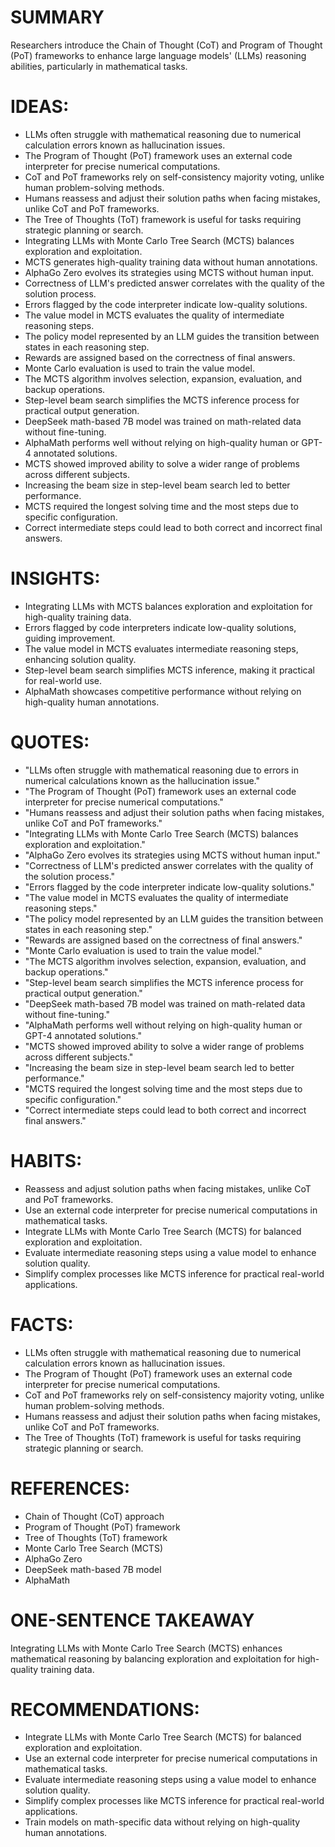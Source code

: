 # SUMMARY
Researchers introduce the Chain of Thought (CoT) and Program of Thought (PoT) frameworks to enhance large language models' (LLMs) reasoning abilities, particularly in mathematical tasks.

# IDEAS:
- LLMs often struggle with mathematical reasoning due to numerical calculation errors known as hallucination issues.
- The Program of Thought (PoT) framework uses an external code interpreter for precise numerical computations.
- CoT and PoT frameworks rely on self-consistency majority voting, unlike human problem-solving methods.
- Humans reassess and adjust their solution paths when facing mistakes, unlike CoT and PoT frameworks.
- The Tree of Thoughts (ToT) framework is useful for tasks requiring strategic planning or search.
- Integrating LLMs with Monte Carlo Tree Search (MCTS) balances exploration and exploitation.
- MCTS generates high-quality training data without human annotations.
- AlphaGo Zero evolves its strategies using MCTS without human input.
- Correctness of LLM's predicted answer correlates with the quality of the solution process.
- Errors flagged by the code interpreter indicate low-quality solutions.
- The value model in MCTS evaluates the quality of intermediate reasoning steps.
- The policy model represented by an LLM guides the transition between states in each reasoning step.
- Rewards are assigned based on the correctness of final answers.
- Monte Carlo evaluation is used to train the value model.
- The MCTS algorithm involves selection, expansion, evaluation, and backup operations.
- Step-level beam search simplifies the MCTS inference process for practical output generation.
- DeepSeek math-based 7B model was trained on math-related data without fine-tuning.
- AlphaMath performs well without relying on high-quality human or GPT-4 annotated solutions.
- MCTS showed improved ability to solve a wider range of problems across different subjects.
- Increasing the beam size in step-level beam search led to better performance.
- MCTS required the longest solving time and the most steps due to specific configuration.
- Correct intermediate steps could lead to both correct and incorrect final answers.

# INSIGHTS:
- Integrating LLMs with MCTS balances exploration and exploitation for high-quality training data.
- Errors flagged by code interpreters indicate low-quality solutions, guiding improvement.
- The value model in MCTS evaluates intermediate reasoning steps, enhancing solution quality.
- Step-level beam search simplifies MCTS inference, making it practical for real-world use.
- AlphaMath showcases competitive performance without relying on high-quality human annotations.

# QUOTES:
- "LLMs often struggle with mathematical reasoning due to errors in numerical calculations known as the hallucination issue."
- "The Program of Thought (PoT) framework uses an external code interpreter for precise numerical computations."
- "Humans reassess and adjust their solution paths when facing mistakes, unlike CoT and PoT frameworks."
- "Integrating LLMs with Monte Carlo Tree Search (MCTS) balances exploration and exploitation."
- "AlphaGo Zero evolves its strategies using MCTS without human input."
- "Correctness of LLM's predicted answer correlates with the quality of the solution process."
- "Errors flagged by the code interpreter indicate low-quality solutions."
- "The value model in MCTS evaluates the quality of intermediate reasoning steps."
- "The policy model represented by an LLM guides the transition between states in each reasoning step."
- "Rewards are assigned based on the correctness of final answers."
- "Monte Carlo evaluation is used to train the value model."
- "The MCTS algorithm involves selection, expansion, evaluation, and backup operations."
- "Step-level beam search simplifies the MCTS inference process for practical output generation."
- "DeepSeek math-based 7B model was trained on math-related data without fine-tuning."
- "AlphaMath performs well without relying on high-quality human or GPT-4 annotated solutions."
- "MCTS showed improved ability to solve a wider range of problems across different subjects."
- "Increasing the beam size in step-level beam search led to better performance."
- "MCTS required the longest solving time and the most steps due to specific configuration."
- "Correct intermediate steps could lead to both correct and incorrect final answers."

# HABITS:
- Reassess and adjust solution paths when facing mistakes, unlike CoT and PoT frameworks.
- Use an external code interpreter for precise numerical computations in mathematical tasks.
- Integrate LLMs with Monte Carlo Tree Search (MCTS) for balanced exploration and exploitation.
- Evaluate intermediate reasoning steps using a value model to enhance solution quality.
- Simplify complex processes like MCTS inference for practical real-world applications.

# FACTS:
- LLMs often struggle with mathematical reasoning due to numerical calculation errors known as hallucination issues.
- The Program of Thought (PoT) framework uses an external code interpreter for precise numerical computations.
- CoT and PoT frameworks rely on self-consistency majority voting, unlike human problem-solving methods.
- Humans reassess and adjust their solution paths when facing mistakes, unlike CoT and PoT frameworks.
- The Tree of Thoughts (ToT) framework is useful for tasks requiring strategic planning or search.

# REFERENCES:
- Chain of Thought (CoT) approach
- Program of Thought (PoT) framework
- Tree of Thoughts (ToT) framework
- Monte Carlo Tree Search (MCTS)
- AlphaGo Zero
- DeepSeek math-based 7B model
- AlphaMath

# ONE-SENTENCE TAKEAWAY
Integrating LLMs with Monte Carlo Tree Search (MCTS) enhances mathematical reasoning by balancing exploration and exploitation for high-quality training data.

# RECOMMENDATIONS:
- Integrate LLMs with Monte Carlo Tree Search (MCTS) for balanced exploration and exploitation.
- Use an external code interpreter for precise numerical computations in mathematical tasks.
- Evaluate intermediate reasoning steps using a value model to enhance solution quality.
- Simplify complex processes like MCTS inference for practical real-world applications.
- Train models on math-specific data without relying on high-quality human annotations.